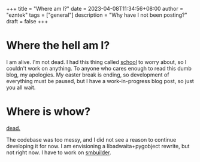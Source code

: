 +++
title = "Where am I?"
date = 2023-04-08T11:34:56+08:00
author = "ezntek"
tags = ["general"]
description = "Why have I not been posting?"
draft = false
+++

# Where the hell am I?

I am alive. I'm not dead. I had this thing called [school](https://ofs.edu.sg) to worry about, so I couldn't work on anything. To anyone who cares enough to read this dumb blog, my apologies. My easter break is ending, so development of everything must be paused, but I have a work-in-progress blog post, so just you all wait.

# Where is whow?

[dead.](https://github.com/ezntek/whow)

The codebase was too messy, and I did not see a reason to continue developing it for now. I am envisioning a libadwaita+pygobject rewrite, but not right now. I have to work on [smbuilder](https://github.com/ezntek/smbuilder).

<script src="https://utteranc.es/client.js"
        repo="ezntek/ezntek.github.io"
        issue-term="title"
        label="comments"
        theme="github-dark"
        crossorigin="anonymous"
        async>
</script>